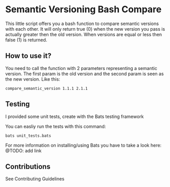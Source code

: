 # Semantic Versioning Bash Compare

This little script offers you a bash function to compare semantic versions with each other.
It will only return true (0) when the new version you pass is actually greater then the old version. When versions are equal or less then false (1) is returned.

## How to use it?

You need to call the function with 2 parameters representing a semantic
version. The first param is the old version and the second param is seen
as the new version. Like this:

    compare_semantic_version 1.1.1 2.1.1

## Testing

I provided some unit tests, create with the Bats testing framework

You can easliy run the tests with this command:

    bats unit_tests.bats

For more information on installing/using Bats you have to take a look
here: @TODO: add link


## Contributions

See Contributing Guidelines
